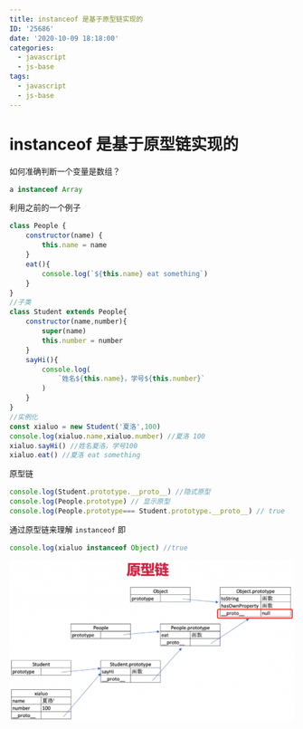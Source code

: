 ```yaml
---
title: instanceof 是基于原型链实现的
ID: '25686'
date: '2020-10-09 18:18:00'
categories:
  - javascript
  - js-base
tags:
  - javascript
  - js-base
---
```


# instanceof 是基于原型链实现的

如何准确判断一个变量是数组？

``` js 
a instanceof Array
```

利用之前的一个例子

``` js 
class People {
    constructor(name) {
        this.name = name
    }
    eat(){
        console.log(`${this.name} eat something`)
    }
}
//子类
class Student extends People{
    constructor(name,number){
        super(name)
        this.number = number
    }
    sayHi(){
        console.log(
            `姓名${this.name}，学号${this.number}`
        )
    }
}
//实例化
const xialuo = new Student('夏洛',100)
console.log(xialuo.name,xialuo.number) //夏洛 100
xialuo.sayHi() //姓名夏洛，学号100
xialuo.eat() //夏洛 eat something
```

原型链

``` js 
console.log(Student.prototype.__proto__) //隐式原型
console.log(People.prototype) // 显示原型
console.log(People.prototype=== Student.prototype.__proto__) // true
```

通过原型链来理解 `instanceof` 即

``` js 
console.log(xialuo instanceof Object) //true
```

![](./images/3470252225.png)
 
 
 
 
 
 
 
 
 
 
 
 
 
 
 
 
 
 
 
 
 
 
